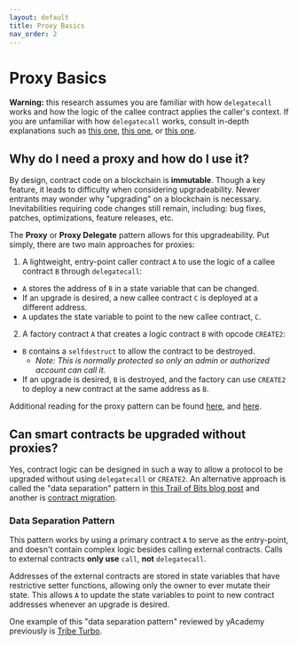 ```yaml
---
layout: default
title: Proxy Basics
nav_order: 2
---
```


# Proxy Basics

**Warning:** this research assumes you are familiar with how `delegatecall` works and how the logic of the callee contract applies the caller's context. If you are unfamiliar with how `delegatecall` works, consult in-depth explanations such as [this one](https://medium.com/coinmonks/delegatecall-calling-another-contract-function-in-solidity-b579f804178c), [this one](https://blog.openzeppelin.com/ethereum-in-depth-part-1-968981e6f833/), or [this one](https://docs.soliditylang.org/en/latest/introduction-to-smart-contracts.html#delegatecall-and-libraries).

## Why do I need a proxy and how do I use it?

By design, contract code on a blockchain is **immutable**. Though a key feature, it leads to difficulty when considering upgradeability. Newer entrants may wonder why "upgrading" on a blockchain is necessary. Inevitabilities requiring code changes still remain, including: bug fixes, patches, optimizations, feature releases, etc.

The **Proxy** or **Proxy Delegate** pattern allows for this upgradeability. Put simply, there are two main approaches for proxies:

1. A lightweight, entry-point caller contract `A` to use the logic of a callee contract `B` through `delegatecall`:
- `A` stores the address of `B` in a state variable that can be changed. 
- If an upgrade is desired, a new callee contract `C` is deployed at a different address.
- `A` updates the state variable to point to the new callee contract, `C`.

2. A factory contract `A` that creates a logic contract `B` with opcode `CREATE2`:
- `B` contains a `selfdestruct` to allow the contract to be destroyed. 
  - *Note: This is normally protected so only an admin or authorized account can call it.*
- If an upgrade is desired, `B` is destroyed, and the factory can use `CREATE2` to deploy a new contract at the same address as `B`.

Additional reading for the proxy pattern can be found [here](https://docs.openzeppelin.com/upgrades-plugins/1.x/proxies), and [here](https://fravoll.github.io/solidity-patterns/proxy_delegate.html).

## Can smart contracts be upgraded without proxies?

Yes, contract logic can be designed in such a way to allow a protocol to be upgraded without using `delegatecall` or `CREATE2`. An alternative approach is called the "data separation" pattern in [this Trail of Bits blog post](https://blog.trailofbits.com/2018/09/05/contract-upgrade-anti-patterns/) and another is [contract migration](https://blog.trailofbits.com/2018/10/29/how-contract-migration-works/). 

### Data Separation Pattern

This pattern works by using a primary contract `A` to serve as the entry-point, and doesn't contain complex logic besides calling external contracts. Calls to external contracts **only use** `call`, **not** `delegatecall`. 

Addresses of the external contracts are stored in state variables that have restrictive setter functions, allowing only the owner to ever mutate their state. This allows `A` to update the state variables to point to new contract addresses whenever an upgrade is desired.

One example of this "data separation pattern" reviewed by yAcademy previously is [Tribe Turbo](https://github.com/fei-protocol/tribe-turbo/blob/main/src/TurboMaster.sol).
